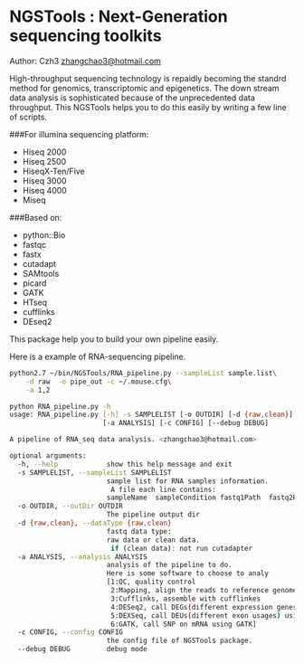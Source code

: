 #  NGSTools : Next-Generation sequencing toolkits

Author: Czh3 <zhangchao3@hotmail.com>

  High-throughput sequencing technology is repaidly becoming the standrd method for genomics, transcriptomic and epigenetics. The down stream data analysis is sophisticated because of the unprecedented data throughput. This NGSTools helps you to do this easily by writing a few line of scripts.

###For illumina sequencing platform:
* Hiseq 2000
* Hiseq 2500
* HiseqX-Ten/Five
* Hiseq 3000
* Hiseq 4000
* Miseq

###Based on:
* python::Bio
* fastqc
* fastx
* cutadapt
* SAMtools
* picard
* GATK
* HTseq
* cufflinks
* DEseq2


This package help you to build your own pipeline easily.

Here is a example of RNA-sequencing pipeline.

```bash
python2.7 ~/bin/NGSTools/RNA_pipeline.py --sampleList sample.list\
	-d raw  -o pipe_out -c ~/.mouse.cfg\
	-a 1,2
```

```bash
python RNA_pipeline.py -h
usage: RNA_pipeline.py [-h] -s SAMPLELIST [-o OUTDIR] [-d {raw,clean}]
                       [-a ANALYSIS] [-c CONFIG] [--debug DEBUG]

A pipeline of RNA_seq data analysis. <zhangchao3@hotmail.com>

optional arguments:
  -h, --help            show this help message and exit
  -s SAMPLELIST, --sampleList SAMPLELIST
                        sample list for RNA samples information.
                         A file each line contains:
                        sampleName	sampleCondition	fastq1Path	fastq2Path
  -o OUTDIR, --outDir OUTDIR
                        The pipeline output dir
  -d {raw,clean}, --dataType {raw,clean}
                        fastq data type:
                        raw data or clean data.
                         if (clean data): not run cutadapter
  -a ANALYSIS, --analysis ANALYSIS
                        analysis of the pipeline to do.
                        Here is some software to choose to analy
                        [1:QC, quality control
                         2:Mapping, align the reads to reference genome
                         3:Cufflinks, assemble with cufflinkes 
						 4:DESeq2, call DEGs(different expression genes) using DESeq2 package
                         5:DEXSeq, call DEUs(different exon usages) using DEXSeq package
                         6:GATK, call SNP on mRNA using GATK]
  -c CONFIG, --config CONFIG
                        the config file of NGSTools package.
  --debug DEBUG         debug mode
```


